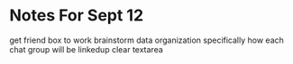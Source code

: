 # Notes For Sept 12


get friend box to work 
brainstorm data organization specifically how each chat group will be linkedup
clear textarea
